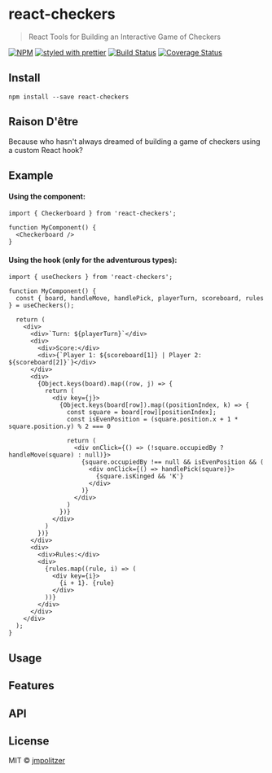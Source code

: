 # react-checkers

> React Tools for Building an Interactive Game of Checkers

[![NPM](https://img.shields.io/npm/v/use-api-request.svg)](https://www.npmjs.com/package/react-checkers)
[![styled with prettier](https://img.shields.io/badge/styled_with-prettier-ff69b4.svg)](https://github.com/prettier/prettier)
[![Build Status](https://travis-ci.com/jmpolitzer/react-checkers.svg?branch=master)](https://travis-ci.com/jmpolitzer/react-checkers)
[![Coverage Status](https://coveralls.io/repos/github/jmpolitzer/react-checkers/badge.svg?branch=master)](https://coveralls.io/github/jmpolitzer/react-checkers?branch=master)

## Install 

```
npm install --save react-checkers
```
## Raison D'être

Because who hasn't always dreamed of building a game of checkers using a custom React hook? 

## Example

#### Using the component:
```
import { Checkerboard } from 'react-checkers';

function MyComponent() {
  <Checkerboard />
}
```

#### Using the hook (only for the adventurous types):
```
import { useCheckers } from 'react-checkers';

function MyComponent() {
  const { board, handleMove, handlePick, playerTurn, scoreboard, rules } = useCheckers();
  
  return (
    <div>
      <div>`Turn: ${playerTurn}`</div>
      <div>
        <div>Score:</div>
        <div>{`Player 1: ${scoreboard[1]} | Player 2: ${scoreboard[2]}`}</div>
      </div>
      <div>
        {Object.keys(board).map((row, j) => {
          return (
            <div key={j}>
              {Object.keys(board[row]).map((positionIndex, k) => {
                const square = board[row][positionIndex];
                const isEvenPosition = (square.position.x + 1 * square.position.y) % 2 === 0

                return (
                  <div onClick={() => (!square.occupiedBy ? handleMove(square) : null)}>
                    {square.occupiedBy !== null && isEvenPosition && (
                      <div onClick={() => handlePick(square)}>
                        {square.isKinged && 'K'}
                      </div>
                    )}
                  </div>
                )
              })}
            </div>
          )
        })}
      </div>
      <div>
        <div>Rules:</div>
        <div>
          {rules.map((rule, i) => (
            <div key={i}>
              {i + 1}. {rule}
            </div>
          ))}
        </div>
      </div>
    </div>
  );
}
```

## Usage


## Features

  
## API


## License

MIT © [jmpolitzer](https://github.com/jmpolitzer)
